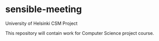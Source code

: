 # sensible-meeting
University of Helsinki CSM Project


This repository will contain work for Computer Science project course.
